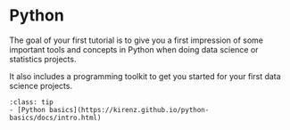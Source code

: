 # Python

The goal of your first tutorial is to give you a first impression of some important tools and concepts in Python when doing data science or statistics projects.

It also includes a programming toolkit to get you started for your first data science projects.

```{admonition} Jupyter Book
:class: tip
- [Python basics](https://kirenz.github.io/python-basics/docs/intro.html)
```
